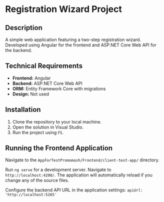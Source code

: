 # Registration Wizard Project

## Description

A simple web application featuring a two-step registration wizard. Developed using Angular for the frontend and ASP.NET Core Web API for the backend.

## Technical Requirements

- **Frontend:** Angular
- **Backend:** ASP.NET Core Web API
- **ORM:** Entity Framework Core with migrations
- **Design:** Not used

## Installation

1. Clone the repository to your local machine.
2. Open the solution in Visual Studio.
3. Run the project using `F5`.

## Running the Frontend Application

Navigate to the `AppForTestPromomash/Frontend/client-test-app/` directory.

Run `ng serve` for a development server. Navigate to `http://localhost:4200/`. The application will automatically reload if you change any of the source files.

Configure the backend API URL in the application settings: `apiUrl: 'http://localhost:5265'`
